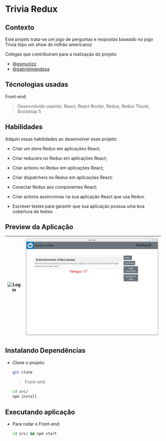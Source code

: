 # Trivia Redux

## Contexto

Este projeto trata-se um jogo de perguntas e respostas baseado no jogo Trivia (tipo um show do milhão americano)

Colegas que contribuíram para a realização do projeto:

- [@gsmunizz](https://github.com/gsmunizz "github")
- [@gabrielmendesa](https://github.com/gabrielmendesa "github")

## Técnologias usadas

Front-end:
> Desenvolvido usando: React, React Router, Redux, Redux Thunk, Bootstrap 5

## Habilidades

Adquiri essas habilidades ao desenvolver esse projeto:

- Criar um store Redux em aplicações React;

- Criar reducers no Redux em aplicações React;

- Criar actions no Redux em aplicações React;

- Criar dispatchers no Redux em aplicações React;

- Conectar Redux aos componentes React;

- Criar actions assíncronas na sua aplicação React que usa Redux.

- Escrever testes para garantir que sua aplicação possua uma boa cobertura de testes.

## Preview da Aplicação

| ![Login](./aplicacao) | ![Home](./aplicacao-home.png) |
| ----------- | ----------- |

## Instalando Dependências

- Clone o projeto:

  ```bash
  git clone 
  ```

  > Front-end

  ```bash
  cd src/
  npm install
  ```

## Executando aplicação

- Para rodar o Front-end:

  ```bash
  cd src/ && npm start
  ```
